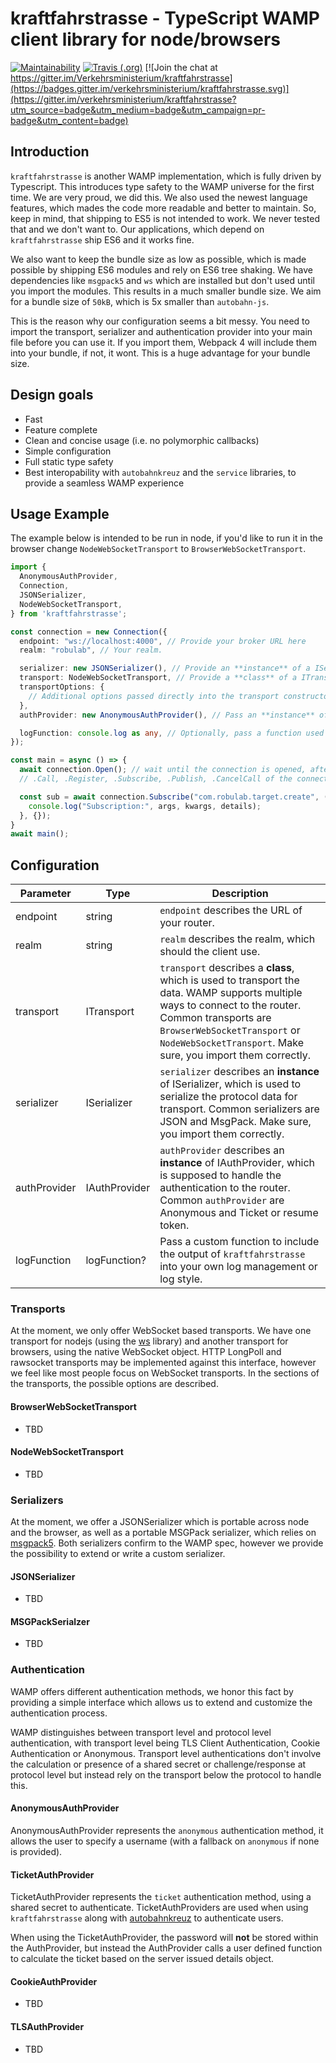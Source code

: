 # kraftfahrstrasse - TypeScript WAMP client library for node/browsers

[![Maintainability](https://api.codeclimate.com/v1/badges/b84ab82bb912d3ee92f7/maintainability)](https://codeclimate.com/github/Verkehrsministerium/kraftfahrstrasse/maintainability) 
[![Travis (.org)](https://img.shields.io/travis/verkehrsministerium/kraftfahrstrasse.svg)](https://travis-ci.org/verkehrsministerium/kraftfahrstrasse) [![Join the chat at https://gitter.im/Verkehrsministerium/kraftfahrstrasse](https://badges.gitter.im/verkehrsministerium/kraftfahrstrasse.svg)](https://gitter.im/verkehrsministerium/kraftfahrstrasse?utm_source=badge&utm_medium=badge&utm_campaign=pr-badge&utm_content=badge)


## Introduction

`kraftfahrstrasse` is another WAMP implementation, which is fully driven by Typescript.
This introduces type safety to the WAMP universe for the first time. We are very proud, we did this.
We also used the newest language features, which mades the code more readable and better to maintain.
So, keep in mind, that shipping to ES5 is not intended to work.
We never tested that and we don't want to.
Our applications, which depend on `kraftfahrstrasse` ship ES6 and it works fine.

We also want to keep the bundle size as low as possible, which is made possible by shipping ES6 modules and
rely on ES6 tree shaking.
We have dependencies like `msgpack5` and `ws` which are installed but don't used until you import the modules.
This results in a much smaller bundle size. We aim for a bundle size of `50kB`, which is 5x smaller than `autobahn-js`.

This is the reason why our configuration seems a bit messy. You need to import the transport, serializer and
authentication provider into your main file before you can use it. If you import them, Webpack 4 will include them into
your bundle, if not, it wont. This is a huge advantage for your bundle size.

## Design goals

- Fast
- Feature complete
- Clean and concise usage (i.e. no polymorphic callbacks)
- Simple configuration
- Full static type safety
- Best interopability with `autobahnkreuz` and the `service` libraries, to provide a seamless WAMP experience

## Usage Example

The example below is intended to be run in node, if you'd like to run it in the browser change `NodeWebSocketTransport`
to `BrowserWebSocketTransport`.

```ts
import {
  AnonymousAuthProvider,
  Connection,
  JSONSerializer,
  NodeWebSocketTransport,
} from 'kraftfahrstrasse';

const connection = new Connection({
  endpoint: "ws://localhost:4000", // Provide your broker URL here
  realm: "robulab", // Your realm.

  serializer: new JSONSerializer(), // Provide an **instance** of a ISerializer
  transport: NodeWebSocketTransport, // Provide a **class** of a ITransport (ITransportFactory)
  transportOptions: {
    // Additional options passed directly into the transport constructor.
  },
  authProvider: new AnonymousAuthProvider(), // Pass an **instance** of a IAuthProvider to authenticate

  logFunction: console.log as any, // Optionally, pass a function used to debug kraftfahrstrasse
});

const main = async () => {
  await connection.Open(); // wait until the connection is opened, after this point, you may use
  // .Call, .Register, .Subscribe, .Publish, .CancelCall of the connection object.

  const sub = await connection.Subscribe("com.robulab.target.create", (args, kwargs, details) => {
    console.log("Subscription:", args, kwargs, details);
  }, {});
}
await main();
```

## Configuration

| Parameter | Type | Description |
|-----------|------| ----------- |
| endpoint | string | `endpoint` describes the URL of your router. |
| realm | string | `realm` describes the realm, which should the client use. |
| transport | ITransport | `transport` describes a **class**, which is used to transport the data. WAMP supports multiple ways to connect to the router. Common transports are `BrowserWebSocketTransport` or `NodeWebSocketTransport`. Make sure, you import them correctly. |
| serializer | ISerializer | `serializer` describes an **instance** of ISerializer, which is used to serialize the protocol data for transport. Common serializers are JSON and MsgPack. Make sure, you import them correctly. |
| authProvider | IAuthProvider | `authProvider` describes an **instance** of IAuthProvider, which is supposed to handle the authentication to the router. Common `authProvider` are Anonymous and Ticket or resume token. |
| logFunction | logFunction? | Pass a custom function to include the output of `kraftfahrstrasse` into your own log management or log style.

### Transports

At the moment, we only offer WebSocket based transports. We have one transport for nodejs (using the [ws](https://github.com/websockets/ws) library)
and another transport for browsers, using the native WebSocket object.
HTTP LongPoll and rawsocket transports may be implemented against this interface, however we feel like most people focus
on WebSocket transports.
In the sections of the transports, the possible options are described.

#### BrowserWebSocketTransport

- TBD

#### NodeWebSocketTransport

- TBD

### Serializers

At the moment, we offer a JSONSerializer which is portable across node and the browser, as well as a portable MSGPack
serializer, which relies on [msgpack5](https://github.com/mcollina/msgpack5).
Both serializers confirm to the WAMP spec, however we provide the possibility to extend or write a custom serializer.

#### JSONSerializer

- TBD

#### MSGPackSerialzer

- TBD

### Authentication

WAMP offers different authentication methods, we honor this fact by providing a simple interface which allows us to extend
and customize the authentication process.

WAMP distinguishes between transport level and protocol level authentication, with transport level being TLS Client Authentication,
Cookie Authentication or Anonymous. Transport level authentications don't involve the calculation or presence of a shared
secret or challenge/response at protocol level but instead rely on the transport below the protocol to handle this.

#### AnonymousAuthProvider

AnonymousAuthProvider represents the `anonymous` authentication method, it allows the user to specify a username
(with a fallback on `anonymous` if none is provided).

#### TicketAuthProvider

TicketAuthProvider represents the `ticket` authentication method, using a shared secret to authenticate.
TicketAuthProviders are used when using `kraftfahrstrasse` along with [autobahnkreuz](https://github.com/EmbeddedEnterprises/autobahnkreuz) to authenticate
users.

When using the TicketAuthProvider, the password will **not** be stored within the AuthProvider, but instead the AuthProvider
calls a user defined function to calculate the ticket based on the server issued details object.

#### CookieAuthProvider

- TBD

#### TLSAuthProvider

- TBD

